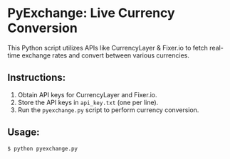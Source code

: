 # PyExchange: Live Currency Conversion

This Python script utilizes APIs like CurrencyLayer & Fixer.io to fetch real-time exchange rates and convert between various currencies.

## Instructions:

1. Obtain API keys for CurrencyLayer and Fixer.io.
2. Store the API keys in `api_key.txt` (one per line).
3. Run the `pyexchange.py` script to perform currency conversion.

## Usage:

```bash
$ python pyexchange.py